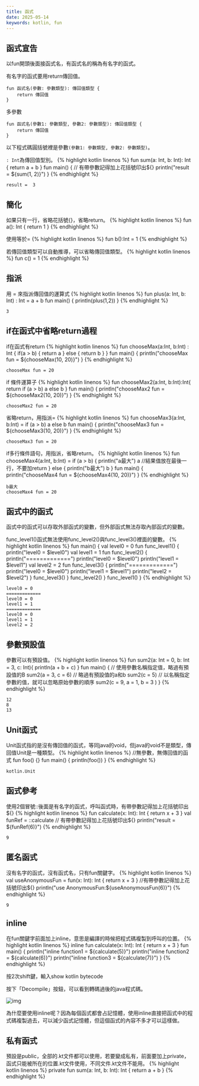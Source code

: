 ```yaml
---
title: 函式
date: 2025-05-14
keywords: kotlin, fun
---
```

## 函式宣告
以fun開頭後面接函式名，有函式名的稱為有名字的函式。

有名字的函式要用return傳回值。
```
fun 函式名(參數: 參數類型): 傳回值類型 {
    return 傳回值
}
```

多參數
```
fun 函式名(參數1: 參數類型, 參數2: 參數類型): 傳回值類型 {
    return 傳回值
}
```

以下程式碼圓括號裡是參數`(參數1: 參數類型, 參數2: 參數類型)`。

`: Int`為傳回值型別。
{% highlight kotlin linenos %}
fun sum(a: Int, b: Int): Int {
    return a + b
}
fun main() {
    // 有帶參數記得加上花括號印出${}
    println("result =  ${sum(1, 2)}")
}
{% endhighlight %}
```
result =  3
```

## 簡化
如果只有一行，省略花括號\{\}，省略return。
{% highlight kotlin linenos %}
fun a(): Int {
    return 1
}
{% endhighlight %}

使用等於=
{% highlight kotlin linenos %}
fun b():Int = 1
{% endhighlight %}

若傳回值類型可以自動推導，可以省略傳回值類型。
{% highlight kotlin linenos %}
fun c() = 1
{% endhighlight %}

## 指派
用 = 來指派傳回值的運算式
{% highlight kotlin linenos %}
fun plus(a: Int, b: Int) : Int = a + b
fun main() {
    println(plus(1,2))
}
{% endhighlight %}
```
3
```

## if在函式中省略return過程
if在函式有return
{% highlight kotlin linenos %}
fun chooseMax(a:Int, b:Int) : Int {
    if(a > b) {
        return a
    } else {
        return b
    }
}
fun main() {
    println("chooseMax fun = ${chooseMax(10, 20)}")
}
{% endhighlight %}
```
chooseMax fun = 20
```

if 條件運算子
{% highlight kotlin linenos %}
fun chooseMax2(a:Int, b:Int):Int{
    return if (a > b) a else b
}
fun main() {
    println("chooseMax2 fun = ${chooseMax2(10, 20)}")
}
{% endhighlight %}
```
chooseMax2 fun = 20
```

省略return，用指派=
{% highlight kotlin linenos %}
fun chooseMax3(a:Int, b:Int) = if (a > b) a else b
fun main() {
    println("chooseMax3 fun = ${chooseMax3(10, 20)}")
}
{% endhighlight %}
```
chooseMax3 fun = 20
```

if多行條件語句，用指派，省略return。
{% highlight kotlin linenos %}
fun chooseMax4(a:Int, b:Int) = if (a > b) {
    println("a最大")
    a //結果值放在最後一行，不要加return
} else {
    println("b最大")
    b
}
fun main() {
    println("chooseMax4 fun = ${chooseMax4(10, 20)}")
}
{% endhighlight %}
```
b最大
chooseMax4 fun = 20
```

## 函式中的函式
函式中的函式可以存取外部函式的變數，但外部函式無法存取內部函式的變數。

func_level1()函式無法使用func_level2()與func_level3()裡面的變數。
{% highlight kotlin linenos %}
fun main() {
    val level0 = 0
    fun func_level1() {
        println("level0 = $level0")
        val level1 = 1
        fun func_level2() {
            println("=============")
            println("level0 = $level0")
            println("level1 = $level1")
            val level2 = 2
            fun func_level3() {
                println("=============")
                println("level0 = $level0")
                println("level1 = $level1")
                println("level2 = $level2")
            }
            func_level3()
        }
        func_level2()
    }
    func_level1()
}
{% endhighlight %}
```
level0 = 0
=============
level0 = 0
level1 = 1
=============
level0 = 0
level1 = 1
level2 = 2

```

## 參數預設值
參數可以有預設值。
{% highlight kotlin linenos %}
fun sum2(a: Int = 0, b: Int = 3, c: Int){
    println(a + b + c)
}
fun main() {
    // 使用參數名稱指定值，略過有預設值的B
    sum2(a = 3, c = 6)
    // 略過有預設值的a和b
    sum2(c = 5) 
    // 以名稱指定參數的值，就可以忽略原始參數的順序
    sum2(c = 9, a = 1, b = 3 ) 
}
{% endhighlight %}
```
12
8
13
```

## Unit函式
Unit函式指的是沒有傳回值的函式，等同java的void，但java的void不是類型，傳回值Unit是一種類型。
{% highlight kotlin linenos %}
//無參數，無傳回值的函式
fun foo() {}
fun main() {
    println(foo())
}
{% endhighlight %}
```
kotlin.Unit
```

## 函式參考
使用2個冒號::後面是有名字的函式，呼叫函式時，有帶參數記得加上花括號印出${}
{% highlight kotlin linenos %}
fun calculate(x: Int): Int {
    return x + 3
}
val funRef = ::calculate
// 有帶參數記得加上花括號印出${}
println("result =  ${funRef(6)}")
{% endhighlight %}
```
9
```

## 匿名函式
沒有名字的函式，沒有函式名，只有fun關鍵字。
{% highlight kotlin linenos %}
val useAnonymousFun = fun(x: Int): Int {
    return x + 3
}
//有帶參數記得加上花括號印出${}
println("use AnonymousFun:${useAnonymousFun(6)}")
{% endhighlight %}
```
9
```

## inline
在fun關鍵字前面加上inline，意思是編譯的時候把程式碼複製到呼叫的位置。
{% highlight kotlin linenos %}
inline fun calculate(x: Int): Int {
    return x + 3
}
fun main() {
    println("inline function1 = ${calculate(5)}")
    println("inline function2 = ${calculate(6)}")
    println("inline function3 = ${calculate(7)}")
}
{% endhighlight %}

按2次shift鍵，輸入show kotlin bytecode

按下「Decompile」按鈕，可以看到轉碼過後的java程式碼。

![img]({{site.imgurl}}/kotlin/inline.png)

為什麼要使用inline呢？因為每個函式都會占記憶體，使用inline直接把函式中的程式碼複製過去，可以減少函式記憶體，但這個函式的內容不多才可以這樣做。

## 私有函式
預設是public，全部的.kt文件都可以使用，若要變成私有，前面要加上private，函式只能被所在的位置.kt文件使用，不同文件.kt文件不能用。
{% highlight kotlin linenos %}
private fun sum(a: Int, b: Int): Int {
    return a + b
}
{% endhighlight %}
